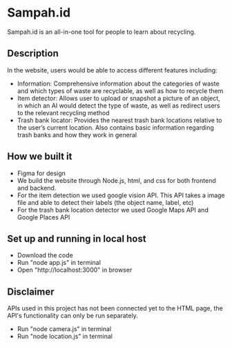 # Sampah.id

Sampah.id is an all-in-one tool for people to learn about recycling. 

## Description

In the website, users would be able to access different features including:
* Information: Comprehensive information about the categories of waste and which types of waste are recyclable, as well as how to recycle them
* Item detector: Allows user to upload or snapshot a picture of an object, in which an AI would detect the type of waste, as well as redirect users to the relevant recycling method
* Trash bank locator: Provides the nearest trash bank locations relative to the user’s current location. Also contains basic information regarding trash banks and how they work in general

##  How we built it
* Figma for design
* We build the website through Node.js, html, and css for both frontend and backend.
* For the item detection we used google vision API. This API takes a image file and able to detect their labels (the object name, label, etc)
* For the trash bank location detector we used Google Maps API and Google Places API

## Set up and running in local host
* Download the code
* Run "node app.js" in terminal
* Open "http://localhost:3000" in browser

## Disclaimer
APIs used in this project has not been connected yet to the HTML page, the API's functionality can only be run separately.
* Run "node camera.js" in terminal
* Run "node location.js" in terminal
